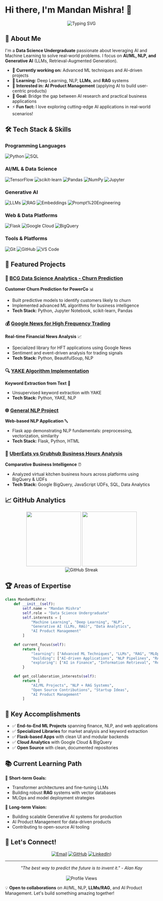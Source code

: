 # Hi there, I'm Mandan Mishra! 👋

<div align="center">
  <img src="https://readme-typing-svg.herokuapp.com?font=Fira+Code&size=22&pause=1000&color=2196F3&center=true&vCenter=true&width=520&lines=Data+Science+Undergraduate;AI+%26+ML+Enthusiast;Python+Developer;NLP+%26+Generative+AI;Always+Learning+New+Technologies" alt="Typing SVG" />
</div>

## 🚀 About Me

I'm a **Data Science Undergraduate** passionate about leveraging AI and Machine Learning to solve real-world problems. I focus on **AI/ML, NLP, and Generative AI** (LLMs, Retrieval-Augmented Generation).

- 🔭 **Currently working on:** Advanced ML techniques and AI-driven projects
- 🌱 **Learning:** Deep Learning, NLP, **LLMs**, and **RAG** systems
- 💼 **Interested in:** **AI Product Management** (applying AI to build user-centric products)
- 🎯 **Goal:** Bridge the gap between AI research and practical business applications
- ⚡ **Fun fact:** I love exploring cutting-edge AI applications in real-world scenarios!

## 🛠️ Tech Stack & Skills

### Programming Languages
![Python](https://img.shields.io/badge/Python-3776AB?style=for-the-badge&logo=python&logoColor=white)
![SQL](https://img.shields.io/badge/SQL-4479A1?style=for-the-badge&logo=mysql&logoColor=white)

### AI/ML & Data Science
![TensorFlow](https://img.shields.io/badge/TensorFlow-FF6F00?style=for-the-badge&logo=tensorflow&logoColor=white)
![scikit-learn](https://img.shields.io/badge/scikit--learn-F7931E?style=for-the-badge&logo=scikit-learn&logoColor=white)
![Pandas](https://img.shields.io/badge/pandas-150458?style=for-the-badge&logo=pandas&logoColor=white)
![NumPy](https://img.shields.io/badge/numpy-013243?style=for-the-badge&logo=numpy&logoColor=white)
![Jupyter](https://img.shields.io/badge/Jupyter-F37626?style=for-the-badge&logo=Jupyter&logoColor=white)

### Generative AI
![LLMs](https://img.shields.io/badge/LLMs-4B8BBE?style=for-the-badge)
![RAG](https://img.shields.io/badge/RAG-2E7D32?style=for-the-badge)
![Embeddings](https://img.shields.io/badge/Embeddings-6A1B9A?style=for-the-badge)
![Prompt%20Engineering](https://img.shields.io/badge/Prompt%20Engineering-455A64?style=for-the-badge)

### Web & Data Platforms
![Flask](https://img.shields.io/badge/Flask-000000?style=for-the-badge&logo=flask&logoColor=white)
![Google Cloud](https://img.shields.io/badge/Google%20Cloud-4285F4?style=for-the-badge&logo=google-cloud&logoColor=white)
![BigQuery](https://img.shields.io/badge/BigQuery-4285F4?style=for-the-badge&logo=google-cloud&logoColor=white)

### Tools & Platforms
![Git](https://img.shields.io/badge/Git-F05032?style=for-the-badge&logo=git&logoColor=white)
![GitHub](https://img.shields.io/badge/GitHub-181717?style=for-the-badge&logo=github&logoColor=white)
![VS Code](https://img.shields.io/badge/VS%20Code-007ACC?style=for-the-badge&logo=visual-studio-code&logoColor=white)

## 🎯 Featured Projects

### 🏦 [BCG Data Science Analytics - Churn Prediction](https://github.com/HimanshuCraftsLab/BCG-Data-Science-Analytics--Churn-Prediction-for-Power-Co)
**Customer Churn Prediction for PowerCo** 📊
- Built predictive models to identify customers likely to churn
- Implemented advanced ML algorithms for business intelligence
- **Tech Stack:** Python, Jupyter Notebook, scikit-learn, Pandas

### 💰 [Google News for High Frequency Trading](https://github.com/HimanshuCraftsLab/Google-News-for-HFT)
**Real-time Financial News Analysis** 📈
- Specialized library for HFT applications using Google News
- Sentiment and event-driven analysis for trading signals
- **Tech Stack:** Python, BeautifulSoup, NLP

### 🔍 [YAKE Algorithm Implementation](https://github.com/HimanshuCraftsLab/YAKE-algo-Usecase)
**Keyword Extraction from Text** 📝
- Unsupervised keyword extraction with YAKE
- **Tech Stack:** Python, YAKE, NLP

### 🌐 [General NLP Project](https://github.com/HimanshuCraftsLab/General-NLP-Project)
**Web-based NLP Application** 🔤
- Flask app demonstrating NLP fundamentals: preprocessing, vectorization, similarity
- **Tech Stack:** Flask, Python, HTML

### 🍔 [UberEats vs Grubhub Business Hours Analysis](https://github.com/HimanshuCraftsLab/Ubereats-Grubhub-Business-hours)
**Comparative Business Intelligence** ⏰
- Analyzed virtual kitchen business hours across platforms using BigQuery & UDFs
- **Tech Stack:** Google BigQuery, JavaScript UDFs, SQL, Data Analytics

## 📈 GitHub Analytics

<div align="center">
  <img height="180em" src="https://github-readme-stats.vercel.app/api?username=HimanshuCraftsLab&show_icons=true&theme=tokyonight&include_all_commits=true&count_private=true"/>
  <img height="180em" src="https://github-readme-stats.vercel.app/api/top-langs/?username=HimanshuCraftsLab&layout=compact&theme=tokyonight"/>
</div>

<div align="center">
  <img src="https://github-readme-streak-stats.herokuapp.com/?user=HimanshuCraftsLab&theme=tokyonight" alt="GitHub Streak" />
</div>

## 🏆 Areas of Expertise

```python
class MandanMishra:
    def __init__(self):
        self.name = "Mandan Mishra"
        self.role = "Data Science Undergraduate"
        self.interests = [
            "Machine Learning", "Deep Learning", "NLP",
            "Generative AI (LLMs, RAG)", "Data Analytics",
            "AI Product Management"
        ]
        
    def current_focus(self):
        return {
            "learning": ["Advanced ML Techniques", "LLMs", "RAG", "MLOps"],
            "building": ["AI-driven Applications", "NLP Pipelines", "RAG Systems"],
            "exploring": ["AI in Finance", "Information Retrieval", "Real-time Analytics"]
        }
    
    def get_collaboration_interests(self):
        return [
            "AI/ML Projects", "NLP + RAG Systems",
            "Open Source Contributions", "Startup Ideas",
            "AI Product Management"
        ]
```

## 🌟 Key Accomplishments

- ✅ **End-to-End ML Projects** spanning finance, NLP, and web applications
- ✅ **Specialized Libraries** for market analysis and keyword extraction
- ✅ **Flask-based Apps** with clean UI and modular backends
- ✅ **Cloud Analytics** with Google Cloud & BigQuery
- ✅ **Open Source** with clean, documented repositories

## 📚 Current Learning Path

🎯 **Short-term Goals:**
- Transformer architectures and fine-tuning LLMs
- Building robust **RAG** systems with vector databases
- MLOps and model deployment strategies

🚀 **Long-term Vision:**
- Building scalable Generative AI systems for production
- AI Product Management for data-driven products
- Contributing to open-source AI tooling

## 🤝 Let's Connect!

<div align="center">
  
[![Email](https://img.shields.io/badge/Email-D14836?style=for-the-badge&logo=gmail&logoColor=white)](mailto:mandan.iitm.09@gmail.com)
[![GitHub](https://img.shields.io/badge/GitHub-181717?style=for-the-badge&logo=github&logoColor=white)](https://github.com/HimanshuCraftsLab)
[![LinkedIn](https://img.shields.io/badge/LinkedIn-0077B5?style=for-the-badge&logo=linkedin&logoColor=white)]([https://www.linkedin.com/in/mandan-m-75b729228/]))

</div>

---

<div align="center">
  <i>"The best way to predict the future is to invent it." - Alan Kay</i>
  <br><br>
  <img src="https://komarev.com/ghpvc/?username=HimanshuCraftsLab&style=flat-square&color=blue" alt="Profile Views">
</div>

💡 **Open to collaborations** on AI/ML, NLP, **LLMs/RAG**, and AI Product Management. Let's build something amazing together!
